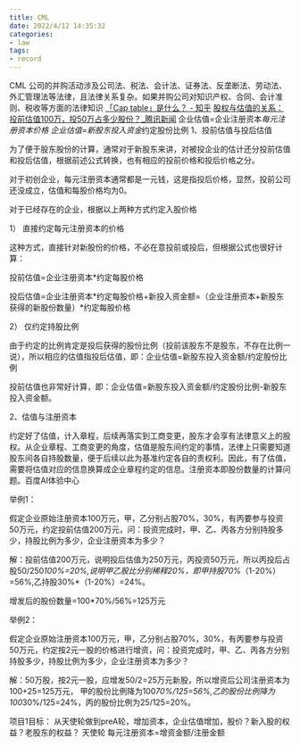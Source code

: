 ```yaml
---
title: CML
date: 2022/4/12 14:35:32
categories: 
- law
tags:
- record
---
```


CML
公司的并购活动涉及公司法、税法、会计法、证券法、反垄断法、劳动法、外汇管理法等法律，且法律关系复杂。如果并购公司对知识产权、合同、会计准则、税收等方面的法律知识
[「Cap table」是什么？ - 知乎](https://zhuanlan.zhihu.com/p/142378682)
[股权与估值的关系：投前估值100万，投50万占多少股份？_腾讯新闻](https://new.qq.com/omn/20200717/20200717A0C3KZ00.html)
企业估值=企业注册资本*每元注册资本价格
企业估值=新股东投入资金*约定股份比例
1、投前估值与投后估值

为了便于股东股份的计算，通常对于新股东来讲，对被投企业的估计还分投前估值和投后估值，根据前述公式转换，也有相应的投前价格和投后价格之分。

对于初创企业，每元注册资本通常都是一元钱，这是指投后价格，显然，投前公司还没成立，估值和每股价格均为0。

对于已经存在的企业，根据以上两种方式约定入股价格

1） 直接约定每元注册资本的价格

这种方式，直接针对新股份的价格，不必在意投前或投后，但根据公式也很好计算：

投前估值=企业注册资本*约定每股价格

投后估值=企业注册资本*约定每股价格+新投入资金额=（企业注册资本+新股东获得的新股份数量）*约定每股价格

2） 仅约定持股比例

由于约定的比例肯定是投后获得的股份比例（投前该股东不是股东，不存在比例一说），所以相应的估值指投后估值，即：企业估值=新股东投入资金额/约定股份比例

投前估值也非常好计算，即：企业估值=新股东投入资金额/约定股份比例-新股东投入资金额。

2、估值与注册资本

约定好了估值，计入章程，后续再落实到工商变更，股东才会享有法律意义上的股权。从企业章程、工商变更的角度，估值是股东间约定的事情，法律上只需要知道股东间各自持股数量，便于后续以此为基准约定各自的责权利。因此，有了估值，需要将估值对应的信息换算成企业章程约定的信息。注册资本即股份数量的计算问题。百度AI体验中心

举例1：

假定企业原始注册资本100万元，甲，乙分别占股70%，30%，有丙要参与投资50万元，约定投前估值200万元，问：投资完成时，甲、乙、丙各方分别持股多少，持股比例为多少，企业注册资本为多少？

解：投前估值200万元，说明投后估值为250万元，丙投资50万元，所以丙投后占股50/250*100%=20%,说明甲乙股比分别稀释20%，即甲持股70%*（1-20%）=56%,乙持股30%*（1-20%）=24%。

增发后的股份数量=100*70%/56%=125万元

举例2：

假定企业原始注册资本100万元，甲，乙分别占股70%，30%，有丙要参与投资50万元，约定按2元一股的价格进行增资，问：投资完成时，甲、乙、丙各方分别持股多少，持股比例为多少，企业注册资本为多少？

解：50万股，按2元一股，应增发50/2=25万元新股，所以增资后公司注册资本为100+25=125万元， 甲的股份比例降为100*70%/125=56%,乙的股份比例降为100*30%/125=24%，丙的股份比例为25/125=20%。




项目1目标：
从天使轮做到preA轮，增加资本，企业估值增加，股价？新入股的权益？老股东的权益？
天使轮 每元注册资本=增资金额/注册金额

